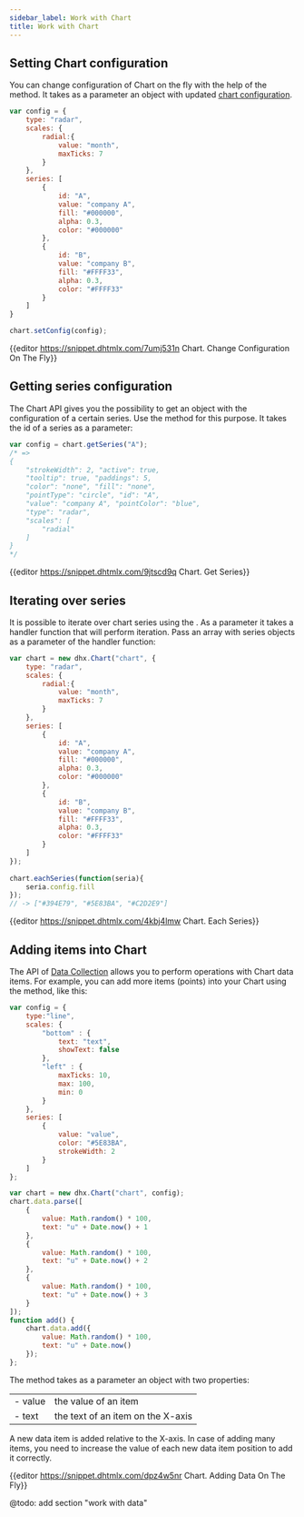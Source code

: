 ```yaml
---
sidebar_label: Work with Chart
title: Work with Chart
---          
```


Setting Chart configuration
------------------------

You can change configuration of Chart on the fly with the help of the [](chart/api/chart_setconfig_method.md) method. It takes as a parameter an object with updated [chart configuration](chart/configuration_properties.md).

~~~js
var config = {
    type: "radar",
    scales: {
        radial:{
            value: "month",
            maxTicks: 7
        }
    },
    series: [
        {
            id: "A",
            value: "company A",
            fill: "#000000",
            alpha: 0.3,
            color: "#000000"
        },
        {
            id: "B",
            value: "company B",
            fill: "#FFFF33",
            alpha: 0.3,
            color: "#FFFF33"
        }
    ]
}

chart.setConfig(config);
~~~

{{editor    https://snippet.dhtmlx.com/7umj531n	Chart. Change Configuration On The Fly}}

Getting series configuration
-----------------------------

The Chart API gives you the possibility to get an object with the configuration of a certain series. Use the [](chart/api/chart_getseries_method.md) method for this purpose. It takes the id of a series as a parameter:

~~~js
var config = chart.getSeries("A");
/* => 
{
    "strokeWidth": 2, "active": true,
    "tooltip": true, "paddings": 5,
    "color": "none", "fill": "none",
    "pointType": "circle", "id": "A",
    "value": "company A", "pointColor": "blue",
    "type": "radar",
    "scales": [
        "radial"
    ]
}
*/
~~~

{{editor    https://snippet.dhtmlx.com/9jtscd9q	Chart. Get Series}}

Iterating over series
----------------------

It is possible to iterate over chart series using the [](chart/api/chart_eachseries_method.md). As a parameter it takes a handler function that will perform iteration. 
Pass an array with series objects as a parameter of the handler function:

~~~js
var chart = new dhx.Chart("chart", {
    type: "radar",
    scales: {
        radial:{
            value: "month",
            maxTicks: 7
        }
    },
    series: [
        {
            id: "A",
            value: "company A",
            fill: "#000000",
            alpha: 0.3,
            color: "#000000"
        },
        {
            id: "B",
            value: "company B",
            fill: "#FFFF33",
            alpha: 0.3,
            color: "#FFFF33"
        }
    ]
});
 
chart.eachSeries(function(seria){
    seria.config.fill
});
// -> ["#394E79", "#5E83BA", "#C2D2E9"]
~~~

{{editor    https://snippet.dhtmlx.com/4kbj4lmw	Chart. Each Series}}

Adding items into Chart
-----------------------

The API of [Data Collection](data_collection/api/refs/datacollection.md) allows you to perform operations with Chart data items. 
For example, you can add more items (points) into your Chart using the [](data_collection/api/datacollection_add_method.md) method, like this:

~~~js
var config = {
	type:"line",
	scales: {
		"bottom" : {
			text: "text",
			showText: false
		},
		"left" : {
			maxTicks: 10,
			max: 100,
			min: 0
		}
	},
	series: [
		{
			value: "value",
			color: "#5E83BA",
			strokeWidth: 2
		}
	]
};

var chart = new dhx.Chart("chart", config);
chart.data.parse([
	{
		value: Math.random() * 100,
		text: "u" + Date.now() + 1
	},
    {
    	value: Math.random() * 100,
    	text: "u" + Date.now() + 2
    },
    {
    	value: Math.random() * 100,
    	text: "u" + Date.now() + 3
    }
]);
function add() {
	chart.data.add({
		value: Math.random() * 100,
		text: "u" + Date.now()
	});
};
~~~

The method takes as a parameter an object with two properties:

<table class="webixdoc_links">
	<tbody>
        <tr>
			<td class="webixdoc_links0">- value</td>
			<td>the value of an item</td>
		</tr>
        <tr>
			<td class="webixdoc_links0">- text</td>
			<td>the text of an item on the X-axis</td>
		</tr>
    </tbody>
</table>

A new data item is added relative to the X-axis. In case of adding many items, you need to increase the value of each new data item position to add it correctly.

{{editor    https://snippet.dhtmlx.com/dpz4w5nr	Chart. Adding Data On The Fly}}

@todo:
add section "work with data"
